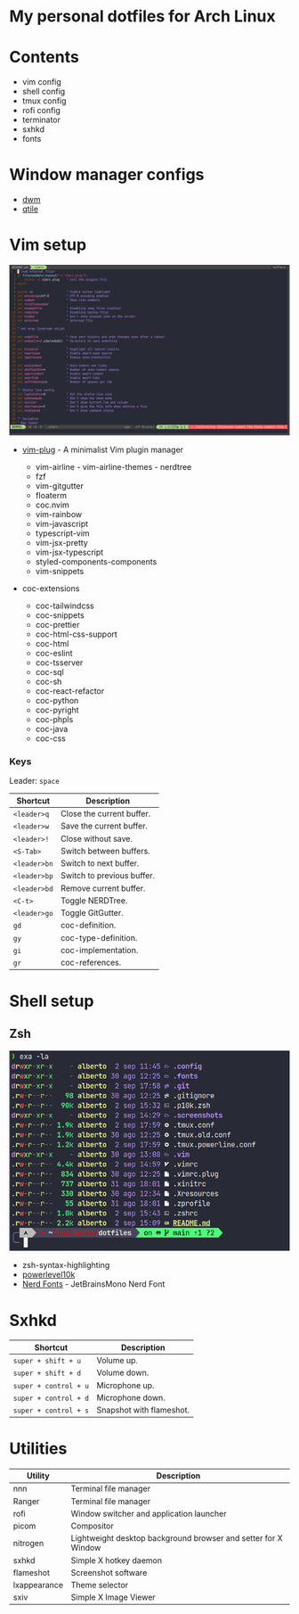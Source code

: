 # My personal dotfiles for Arch Linux

# Contents

- vim config
- shell config
- tmux config
- rofi config
- terminator
- sxhkd
- fonts

# Window manager configs

- [dwm](https://github.com/H3llHammer/dwm)
- [qtile](https://github.com/H3llHammer/dotfiles/tree/main/.config/qtile)

# Vim setup

![Vim](.screenshots/vim.png)

- [vim-plug](https://github.com/junegunn/vim-plug) - A minimalist Vim plugin manager

  - vim-airline - vim-airline-themes - nerdtree
  - fzf
  - vim-gitgutter
  - floaterm
  - coc.nvim
  - vim-rainbow
  - vim-javascript
  - typescript-vim
  - vim-jsx-pretty
  - vim-jsx-typescript
  - styled-components-components
  - vim-snippets

- coc-extensions
  - coc-tailwindcss
  - coc-snippets
  - coc-prettier
  - coc-html-css-support
  - coc-html
  - coc-eslint
  - coc-tsserver
  - coc-sql
  - coc-sh
  - coc-react-refactor
  - coc-python
  - coc-pyright
  - coc-phpls
  - coc-java
  - coc-css

### Keys

Leader: `space`

| Shortcut     | Description                |
| ------------ | -------------------------- |
| `<leader>q`  | Close the current buffer.  |
| `<leader>w`  | Save the current buffer.   |
| `<leader>!`  | Close without save.        |
| `<S-Tab>`    | Switch between buffers.    |
| `<leader>bn` | Switch to next buffer.     |
| `<leader>bp` | Switch to previous buffer. |
| `<leader>bd` | Remove current buffer.     |
| `<C-t>`      | Toggle NERDTree.           |
| `<leader>go` | Toggle GitGutter.          |
| `gd`         | coc-definition.            |
| `gy`         | coc-type-definition.       |
| `gi`         | coc-implementation.        |
| `gr`         | coc-references.            |

# Shell setup

## Zsh

![Zsh](.screenshots/zsh.png)

- zsh-syntax-highlighting
- [powerlevel10k](https://github.com/romkatv/powerlevel10k)
- [Nerd Fonts](https://www.nerdfonts.com/) - JetBrainsMono Nerd Font

# Sxhkd

| Shortcut              | Description              |
| --------------------- | ------------------------ |
| `super + shift + u`   | Volume up.               |
| `super + shift + d`   | Volume down.             |
| `super + control + u` | Microphone up.           |
| `super + control + d` | Microphone down.         |
| `super + control + s` | Snapshot with flameshot. |

# Utilities

| Utility      | Description                                                    |
| ------------ | -------------------------------------------------------------- |
| nnn          | Terminal file manager                                          |
| Ranger       | Terminal file manager                                          |
| rofi         | Window switcher and application launcher                       |
| picom        | Compositor                                                     |
| nitrogen     | Lightweight desktop background browser and setter for X Window |
| sxhkd        | Simple X hotkey daemon                                         |
| flameshot    | Screenshot software                                            |
| lxappearance | Theme selector                                                 |
| sxiv         | Simple X Image Viewer                                          |
